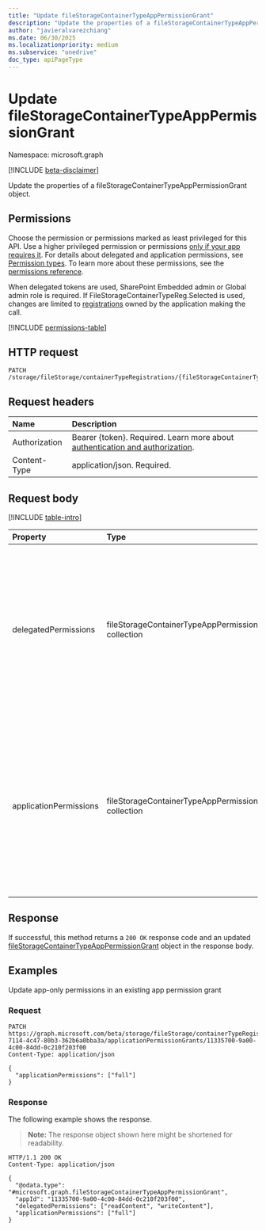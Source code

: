 ```yaml
---
title: "Update fileStorageContainerTypeAppPermissionGrant"
description: "Update the properties of a fileStorageContainerTypeAppPermissionGrant object."
author: "javieralvarezchiang"
ms.date: 06/30/2025
ms.localizationpriority: medium
ms.subservice: "onedrive"
doc_type: apiPageType
---
```


# Update fileStorageContainerTypeAppPermissionGrant

Namespace: microsoft.graph

[!INCLUDE [beta-disclaimer](../../includes/beta-disclaimer.md)]

Update the properties of a fileStorageContainerTypeAppPermissionGrant object.

## Permissions

Choose the permission or permissions marked as least privileged for this API. Use a higher privileged permission or permissions [only if your app requires it](/graph/permissions-overview#best-practices-for-using-microsoft-graph-permissions). For details about delegated and application permissions, see [Permission types](/graph/permissions-overview#permission-types). To learn more about these permissions, see the [permissions reference](/graph/permissions-reference).

When delegated tokens are used, SharePoint Embedded admin or Global admin role is required.
If FileStorageContainerTypeReg.Selected is used, changes are limited to [registrations](../resources/filestoragecontainertyperegistration.md) owned by the application
making the call.
<!-- {
  "blockType": "permissions",
  "name": "filestoragecontainertypeapppermissiongrant-update-permissions"
}
-->
[!INCLUDE [permissions-table](../includes/permissions/filestoragecontainertypeapppermissiongrant-update-permissions.md)]

## HTTP request

<!-- {
  "blockType": "ignored"
}
-->
``` http
PATCH /storage/fileStorage/containerTypeRegistrations/{fileStorageContainerTypeRegistrationId}/applicationPermissionGrants/{appId}
```

## Request headers

|Name|Description|
|:---|:---|
|Authorization|Bearer {token}. Required. Learn more about [authentication and authorization](/graph/auth/auth-concepts).|
|Content-Type|application/json. Required.|

## Request body

[!INCLUDE [table-intro](../../includes/update-property-table-intro.md)]


|Property|Type|Description|
|:---|:---|:---|
|delegatedPermissions|fileStorageContainerTypeAppPermission collection|Allowed permissions when using delegated tokens with the defined appId. The possible values are: `none`, `readContent`, `writeContent`, `manageContent`, `create`, `delete`, `read`, `write`, `enumeratePermissions`, `addPermissions`, `updatePermissions`, `deletePermissions`, `deleteOwnPermission`, `managePermissions`, `full`. Optional.|
|applicationPermissions|fileStorageContainerTypeAppPermission collection|Allowed permissions when using application tokens with the defined appid. The possible values are: `none`, `readContent`, `writeContent`, `manageContent`, `create`, `delete`, `read`, `write`, `enumeratePermissions`, `addPermissions`, `updatePermissions`, `deletePermissions`, `deleteOwnPermission`, `managePermissions`, `full`. Optional.|



## Response

If successful, this method returns a `200 OK` response code and an updated [fileStorageContainerTypeAppPermissionGrant](../resources/filestoragecontainertypeapppermissiongrant.md) object in the response body.

## Examples

Update app-only permissions in an existing app permission grant

### Request

<!-- {
  "blockType": "request",
  "name": "update_filestoragecontainertypeapppermissiongrant"
}
-->
``` http
PATCH https://graph.microsoft.com/beta/storage/fileStorage/containerTypeRegistrations/21b52d99-7114-4c47-80b3-362b6a0bba3a/applicationPermissionGrants/11335700-9a00-4c00-84dd-0c210f203f00
Content-Type: application/json

{
  "applicationPermissions": ["full"]
}
```


### Response

The following example shows the response.
>**Note:** The response object shown here might be shortened for readability.
<!-- {
  "blockType": "response",
  "truncated": true
}
-->
``` http
HTTP/1.1 200 OK
Content-Type: application/json

{
  "@odata.type": "#microsoft.graph.fileStorageContainerTypeAppPermissionGrant",
  "appId": "11335700-9a00-4c00-84dd-0c210f203f00",
  "delegatedPermissions": ["readContent", "writeContent"],
  "applicationPermissions": ["full"]
}
```

